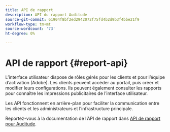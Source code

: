 ```yaml
---
title: API de rapport
description: API du rapport Auditude
source-git-commit: 61904f8bf2ed2942072f75fd4b2d9b3f4bbe21f9
workflow-type: tm+mt
source-wordcount: '73'
ht-degree: 0%

---
```



# API de rapport {#report-api}

L’interface utilisateur dispose de rôles gérés pour les clients et pour l’équipe d’activation (Adobe). Les clients peuvent accéder au portail, puis créer et modifier leurs configurations. Ils peuvent également consulter les rapports pour connaître les impressions publicitaires de l’interface utilisateur.

Les API fonctionnent en arrière-plan pour faciliter la communication entre les clients et les administrateurs et l’infrastructure principale.

Reportez-vous à la documentation de l’API de rapport dans [API de rapport pour Auditude](../assets/auditude-report-api.pdf).
